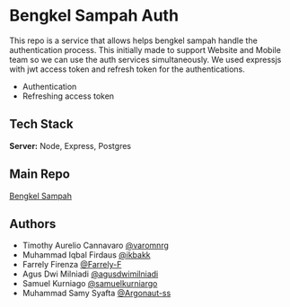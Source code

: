 # Bengkel Sampah Auth

This repo is a service that allows helps bengkel sampah handle the authentication process. This initially made to support Website and Mobile team so we can use the auth services simultaneously. We used expressjs with jwt access token and refresh token for the authentications.

-   Authentication
-   Refreshing access token

## Tech Stack

**Server:** Node, Express, Postgres

## Main Repo
[Bengkel Sampah](https://github.com/ikbakk/bengkel-sampah)

## Authors

-   Timothy Aurelio Cannavaro [@varomnrg](https://www.github.com/varomnrg)
-   Muhammad Iqbal Firdaus [@ikbakk](https://github.com/ikbakk)
-   Farrely Firenza [@Farrely-F](https://github.com/Farrely-F)
-   Agus Dwi Milniadi [@agusdwimilniadi](https://github.com/agusdwimilniadi)
-   Samuel Kurniago [@samuelkurniargo](https://github.com/samuelkurniargo)
-   Muhammad Samy Syafta [@Argonaut-ss](https://github.com/Argonaut-ss)
